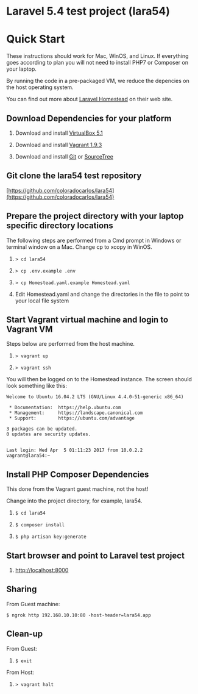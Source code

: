 # Laravel 5.4 test project (lara54)

# Quick Start

These instructions should work for Mac, WinOS, and Linux. If everything goes according to plan you will not need to install PHP7 or
Composer on your laptop.

By running the code in a pre-packaged VM, we reduce the depencies on the host operating system.

You can find out more about [Laravel Homestead](https://laravel.com/docs/5.4/homestead) on their web site.

## Download Dependencies for your platform

1. Download and install [VirtualBox 5.1](https://www.virtualbox.org/wiki/Downloads)

2. Download and install [Vagrant 1.9.3](https://www.vagrantup.com/downloads.html)

3. Download and install [Git](https://git-scm.com/downloads) or [SourceTree](https://www.sourcetreeapp.com/)

## Git clone the lara54 test repository

[https://github.com/coloradocarlos/lara54](https://github.com/coloradocarlos/lara54)

## Prepare the project directory with your laptop specific directory locations

The following steps are performed from a Cmd prompt in Windows or terminal window on a Mac. Change cp to xcopy in WinOS.

1. `> cd lara54`

2. `> cp .env.example .env`

3. `> cp Homestead.yaml.example Homestead.yaml`

4. Edit Homestead.yaml and change the directories in the file to point to your local file system

## Start Vagrant virtual machine and login to Vagrant VM

Steps below are performed from the host machine.

1. `> vagrant up`

2. `> vagrant ssh`

You will then be logged on to the Homestead instance. The screen should look something like this:

```console
Welcome to Ubuntu 16.04.2 LTS (GNU/Linux 4.4.0-51-generic x86_64)

 * Documentation:  https://help.ubuntu.com
 * Management:     https://landscape.canonical.com
 * Support:        https://ubuntu.com/advantage

3 packages can be updated.
0 updates are security updates.


Last login: Wed Apr  5 01:11:23 2017 from 10.0.2.2
vagrant@lara54:~
```

## Install PHP Composer Dependencies

This done from the Vagrant guest machine, not the host!

Change into the project directory, for example, lara54.

1. `$ cd lara54`

2. `$ composer install`

3. `$ php artisan key:generate`

## Start browser and point to Laravel test project

1. [http://localhost:8000](http://localhost:8000)

## Sharing

From Guest machine:

`$ ngrok http 192.168.10.10:80 -host-header=lara54.app`

## Clean-up

From Guest:

1. `$ exit`

From Host:

1. `> vagrant halt`
